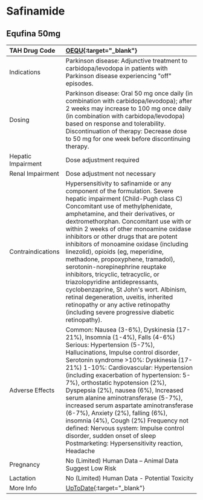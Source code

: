 # Safinamide

## Equfina 50mg

| TAH Drug Code      | [OEQU](https://www.tahsda.org.tw/drugs/hissearch.php?drug_code=OEQU){:target="_blank"}                                                                                                                                                                                                                                                                                                                                                                                                                                                                                                                                                                                                                                                    |
|:-------------------|:------------------------------------------------------------------------------------------------------------------------------------------------------------------------------------------------------------------------------------------------------------------------------------------------------------------------------------------------------------------------------------------------------------------------------------------------------------------------------------------------------------------------------------------------------------------------------------------------------------------------------------------------------------------------------------------------------------------------------------------|
| Indications        | Parkinson disease: Adjunctive treatment to carbidopa/levodopa in patients with Parkinson disease experiencing "off" episodes.                                                                                                                                                                                                                                                                                                                                                                                                                                                                                                                                                                                                             |
| Dosing             | Parkinson disease: Oral 50 mg once daily (in combination with carbidopa/levodopa); after 2 weeks may increase to 100 mg once daily (in combination with carbidopa/levodopa) based on response and tolerability. Discontinuation of therapy: Decrease dose to 50 mg for one week before discontinuing therapy.                                                                                                                                                                                                                                                                                                                                                                                                                             |
| Hepatic Impairment | Dose adjustment required                                                                                                                                                                                                                                                                                                                                                                                                                                                                                                                                                                                                                                                                                                                  |
| Renal Impairment   | Dose adjustment not necessary                                                                                                                                                                                                                                                                                                                                                                                                                                                                                                                                                                                                                                                                                                             |
| Contraindications  | Hypersensitivity to safinamide or any component of the formulation. Severe hepatic impairment (Child-Pugh class C) Concomitant use of methylphenidate, amphetamine, and their derivatives, or dextromethorphan. Concomitant use with or within 2 weeks of other monoamine oxidase inhibitors or other drugs that are potent inhibitors of monoamine oxidase (including linezolid), opioids (eg, meperidine, methadone, propoxyphene, tramadol), serotonin-norepinephrine reuptake inhibitors, tricyclic, tetracyclic, or triazolopyridine antidepressants, cyclobenzaprine, St John's wort. Albinism, retinal degeneration, uveitis, inherited retinopathy or any active retinopathy (including severe progressive diabetic retinopathy). |
| Adverse Effects    | Common: Nausea (3-6%), Dyskinesia (17-21%), Insomnia (1-4%), Falls (4-6%) Serious: Hypertension (5-7%), Hallucinations, Impulse control disorder, Serotonin syndrome >10%: Dyskinesia (17-21%) 1-10%: Cardiovascular: Hypertension (including exacerbation of hypertension: 5-7%), orthostatic hypotension (2%), Dyspepsia (2%), nausea (6%), Increased serum alanine aminotransferase (5-7%), increased serum aspartate aminotransferase (6-7%), Anxiety (2%), falling (6%), insomnia (4%), Cough (2%) Frequency not defined: Nervous system: Impulse control disorder, sudden onset of sleep Postmarketing: Hypersensitivity reaction, Headache                                                                                         |
| Pregnancy          | No (Limited) Human Data – Animal Data Suggest Low Risk                                                                                                                                                                                                                                                                                                                                                                                                                                                                                                                                                                                                                                                                                    |
| Lactation          | No (Limited) Human Data - Potential Toxicity                                                                                                                                                                                                                                                                                                                                                                                                                                                                                                                                                                                                                                                                                              |
| More Info          | [UpToDate](https://www.uptodate.com/contents/safinamide-drug-information){:target="_blank"}                                                                                                                                                                                                                                                                                                                                                                                                                                                                                                                                                                                                                                               |


